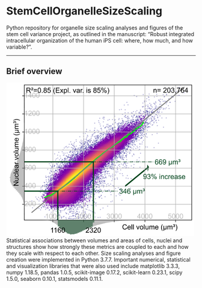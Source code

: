 # StemCellOrganelleSizeScaling
Python repository for organelle size scaling analyses and figures of the stem cell variance project, as outlined in the manuscript: “Robust integrated intracellular organization of the human iPS cell: where, how much, and how variable?”. 

---

## Brief overview
<img src="docs/cellvol_vs_nucvol.png" width="500">
Statistical associations between volumes and areas of cells, nuclei and structures show how strongly these metrics are coupled to each and how they scale with respect to each other. Size scaling analyses and figure creation were implemented in Python 3.7.7. Important numerical, statistical and visualization libraries that were also used include matplotlib 3.3.3, numpy 1.18.5, pandas 1.0.5, scikit-image 0.17.2, scikit-learn 0.23.1, scipy 1.5.0, seaborn 0.10.1, statsmodels 0.11.1.

